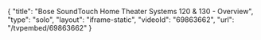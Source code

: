{
    "title": "Bose SoundTouch Home Theater Systems 120 & 130 - Overview",
    "type": "solo",
    "layout": "iframe-static",
    "videoId": "69863662",
    "url": "\/tvpembed\/69863662"
}